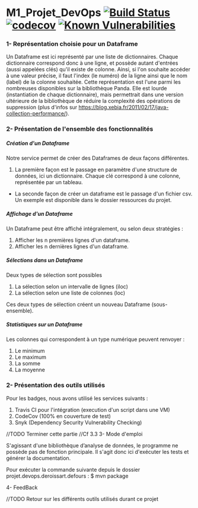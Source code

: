# M1_Projet_DevOps [![Build Status](https://travis-ci.com/MaximeDeus/M1_Projet_DevOps.svg?branch=master)](https://travis-ci.com/MaximeDeus/M1_Projet_DevOps) [![codecov](https://codecov.io/gh/MaximeDeus/M1_Projet_DevOps/branch/master/graph/badge.svg)](https://codecov.io/gh/MaximeDeus/M1_Projet_DevOps) [![Known Vulnerabilities](https://snyk.io/test/github/MaximeDeus/M1_Projet_DevOps/badge.svg?targetFile=projet.devops.deroissart.defours%2Fpom.xml)](https://snyk.io/test/github/MaximeDeus/M1_Projet_DevOps?targetFile=projet.devops.deroissart.defours%2Fpom.xml)

### 1- Représentation choisie pour un Dataframe

Un Dataframe est ici représenté par une liste de dictionnaires.
Chaque dictionnaire correspond donc à une ligne, et possède autant d'entrées (aussi appelées clés) qu'il existe de colonne.
Ainsi, si l'on souhaite accéder à une valeur précise, il faut l'index (le numéro) de la ligne ainsi que le nom (label) de la colonne souhaitée.
Cette représentation est l'une parmi les nombreuses disponibles sur la bibliothèque Panda. 
Elle est lourde (instantiation de chaque dictionnaire), mais permettrait dans une version ultérieure de la bibliothèque de réduire la complexité des opérations de suppression (plus d'infos sur https://blog.xebia.fr/2011/02/17/java-collection-performance/).


### 2- Présentation de l'ensemble des fonctionnalités

##### Création d'un Dataframe
Notre service permet de créer des Dataframes de deux façons différentes.

1. La première façon est le passage en paramètre d'une structure de données, ici un dictionnaire.
Chaque clé correspond à une colonne, représentée par un tableau.

- La seconde façon de créer un dataframe est le passage d'un fichier csv. Un exemple est disponible dans le dossier ressources du projet.

##### Affichage d'un Dataframe

Un Dataframe peut être affiché intégralement, ou selon deux stratégies :

1. Afficher les n premières lignes d'un dataframe.
2. Afficher les n dernières lignes d'un dataframe.

##### Sélections dans un Dataframe
Deux types de sélection sont possibles

1. La sélection selon un intervalle de lignes (iloc)
2. La sélection selon une liste de colonnes (loc)

Ces deux types de sélection créent un nouveau Dataframe (sous-ensemble).

##### Statistiques sur un Dataframe
Les colonnes qui correspondent à un type numérique peuvent renvoyer :

1. Le minimum
2. Le maximum
3. La somme
4. La moyenne

### 2- Présentation des outils utilisés

Pour les badges, nous avons utilisé les services suivants :

1. Travis CI pour l'intégration (execution d'un script dans une VM)
2. CodeCov (100% en couverture de test)
3. Snyk (Dependency Security Vulnerability Checking)

//TODO Terminer cette partie
//Cf 3.3
3- Mode d'emploi

S'agissant d'une bibliothèque d’analyse de données, le programme ne possède pas de fonction principale.
Il s'agit donc ici d'exécuter les tests et générer la documentation. 

Pour exécuter la commande suivante depuis le dossier projet.devops.deroissart.defours :
$ mvn package

4- FeedBack

//TODO Retour sur les différents outils utilisés durant ce projet
